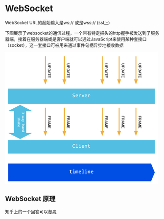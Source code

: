 # WebSocket

WebSocket URL的起始输入是ws:// 或是wss:// (ssl上)

下图展示了websocket的通信过程，一个带有特定报头的http握手被发送到了服务器端，接着在服务器端或是客户端就可以通过JavaScript来使用某种套接口（socket），这一套接口可被用来通过事件句柄异步地接收数据

![websocket原理](1.png)


## WebSocket 原理

知乎上的一个回答可以[参考](https://www.zhihu.com/question/20215561)

